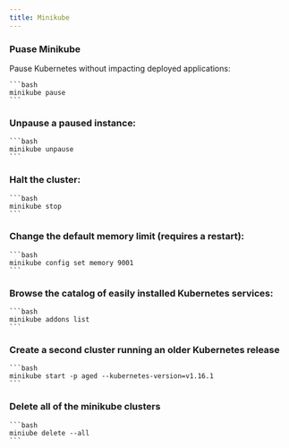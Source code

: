 ```yaml
---
title: Minikube
---
```


### Puase Minikube

Pause Kubernetes without impacting deployed applications:

    ```bash
    minikube pause
    ```

### Unpause a paused instance:

    ```bash
    minikube unpause
    ```

### Halt the cluster:

    ```bash
    minikube stop
    ```

### Change the default memory limit (requires a restart):

    ```bash
    minikube config set memory 9001
    ```

### Browse the catalog of easily installed Kubernetes services:

    ```bash
    minikube addons list
    ```


### Create a second cluster running an older Kubernetes release

    ```bash
    minikube start -p aged --kubernetes-version=v1.16.1
    ```


### Delete all of the minikube clusters

    ```bash
    miniube delete --all
    ```